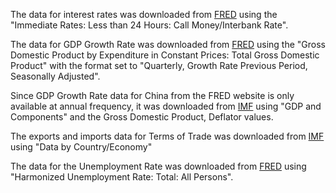 The data for interest rates was downloaded from [FRED](https://fred.stlouisfed.org/searchresults/?st=Immediate%20Rates%3A%20Less%20than%2024%20Hours%3A%20Call%20Money%2FInterbank%20Rate) using the "Immediate Rates: Less than 24 Hours: Call Money/Interbank Rate".

The data for GDP Growth Rate was downloaded from [FRED](https://fred.stlouisfed.org/searchresults/?st=Gross%20Domestic%20Product%20by%20Expenditure%20in%20Constant%20Prices%3A%20Total%20Gross%20Domestic%20Product%20for%20) using the "Gross Domestic Product by Expenditure in Constant Prices: Total Gross Domestic Product" with the format set to "Quarterly, Growth Rate Previous Period, Seasonally Adjusted".

Since GDP Growth Rate data for China from the FRED website is only available at annual frequency, it was downloaded from [IMF](https://data.imf.org/?sk=388dfa60-1d26-4ade-b505-a05a558d9a42) using "GDP and Components" and the Gross Domestic Product, Deflator values.

The exports and imports data for Terms of Trade was downloaded from [IMF](https://data.imf.org/?sk=388dfa60-1d26-4ade-b505-a05a558d9a42) using "Data by Country/Economy" 

The data for the Unemployment Rate was downloaded from [FRED](https://fred.stlouisfed.org/searchresults/?st=Harmonized%20Unemployment%20Rate%3A%20Total%3A%20All%20Persons) using "Harmonized Unemployment Rate: Total: All Persons".